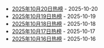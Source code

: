 * [2025年10月20日热榜](https://product-daily.haha.ai/posts/20251020) - 2025-10-20
* [2025年10月19日热榜](https://product-daily.haha.ai/posts/20251019) - 2025-10-19
* [2025年10月18日热榜](https://product-daily.haha.ai/posts/20251018) - 2025-10-18
* [2025年10月17日热榜](https://product-daily.haha.ai/posts/20251017) - 2025-10-17
* [2025年10月16日热榜](https://product-daily.haha.ai/posts/20251016) - 2025-10-16
